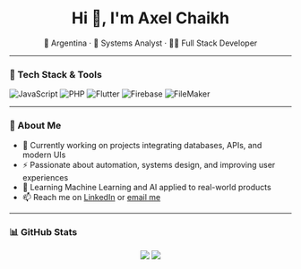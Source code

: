 <h1 align="center">Hi 👋, I'm Axel Chaikh</h1>
<p align="center">
  📍 Argentina · 🧠 Systems Analyst · 👨‍💻 Full Stack Developer
</p>

---

### 🧰 Tech Stack & Tools
![JavaScript](https://img.shields.io/badge/-JavaScript-black?style=flat-square&logo=javascript)
![PHP](https://img.shields.io/badge/-PHP-black?style=flat-square&logo=php)
![Flutter](https://img.shields.io/badge/-Flutter-black?style=flat-square&logo=flutter)
![Firebase](https://img.shields.io/badge/-Firebase-black?style=flat-square&logo=firebase)
![FileMaker](https://img.shields.io/badge/-FileMaker-black?style=flat-square&logo=filemaker)

---

### 🚀 About Me
- 🔭 Currently working on projects integrating databases, APIs, and modern UIs  
- ⚡ Passionate about automation, systems design, and improving user experiences  
- 🌱 Learning Machine Learning and AI applied to real-world products  
- 📫 Reach me on [LinkedIn](https://www.linkedin.com/in/axelchaikh/) or [email me](mailto:your@email.com)

---

### 📊 GitHub Stats
<p align="center">
  <img src="https://github-readme-stats.vercel.app/api?username=axelchaikh&theme=midnight-purple&show_icons=true&hide_border=true&count_private=true" />
  <img src="https://github-readme-stats.vercel.app/api/top-langs/?username=axelchaikh&theme=midnight-purple&show_icons=true&hide_border=true&layout=compact" />
</p>
